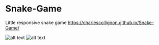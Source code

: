 # Snake-Game
Little responsive snake game
https://charlescollignon.github.io/Snake-Game/

![alt text](https://user-images.githubusercontent.com/73479637/114585638-24af0c80-9c84-11eb-8995-5359488b3f9d.PNG)
![alt text](https://user-images.githubusercontent.com/73479637/114585633-22e54900-9c84-11eb-8f2e-b1edca86ff2c.PNG)

